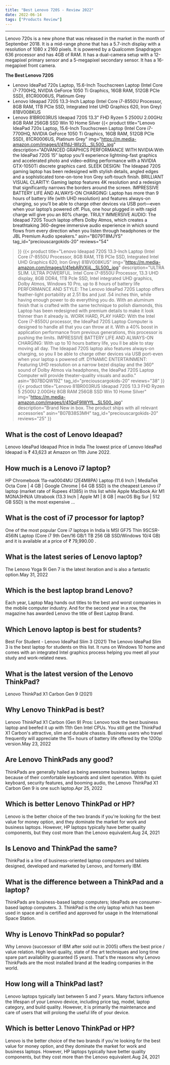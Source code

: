 ```yaml
---
title: "Best Lenovo 720S - Review 2022"
date: 2022-06-14
tags: ["Products Review"]
---
```


---


Lenovo 720s is a new phone that was released in the market in the month of September 2018. It is a mid-range phone that has a 5.7-inch display with a resolution of 1080 x 2160 pixels. It is powered by a Qualcomm Snapdragon 636 processor and has 4GB of RAM. It has a dual-camera setup with a 12-megapixel primary sensor and a 5-megapixel secondary sensor. It has a 16-megapixel front camera.

**The Best Lenovo 720S**
* Lenovo IdeaPad 720s Laptop, 15.6-Inch Touchscreen Laptop (Intel Core i7-7700HQ, NVIDIA GeForce 1050 Ti Graphics, 16GB RAM, 512GB PCIe SSD), 81CR0006US, Platinum Grey
* Lenovo Ideapad 720S 13.3-Inch Laptop (Intel Core i7-8550U Processor, 8GB RAM, 1TB PCle SSD, Integrated Intel UHD Graphics 620, Iron Grey) 81BV008KUS
* Lenovo 81BR003RUS Ideapad 720S 13.3" FHD Ryzen 5 2500U 2.00GHz 8GB RAM 256GB SSD Win 10 Home Silver
{{< product 
title="Lenovo IdeaPad 720s Laptop, 15.6-Inch Touchscreen Laptop (Intel Core i7-7700HQ, NVIDIA GeForce 1050 Ti Graphics, 16GB RAM, 512GB PCIe SSD), 81CR0006US, Platinum Grey"
img="https://m.media-amazon.com/images/I/41fdJ-WIz2L._SL500_.jpg"
description="ADVANCED GRAPHICS PERFORMANCE WITH NVIDIA:With the IdeaPad 720S 15” laptop you’ll experience lightning-fast graphics and accelerated photo and video-editing performance with a NVIDIA GTX-1050Ti discrete graphics card. SLEEK DESIGN: The Ideapad 720S gaming laptop has been redesigned with stylish details, angled edges and a sophisticated tone-on-tone Iron Grey soft-touch finish. BRILLIANT VISUAL CLARITY: Gaming laptop features 4K resolution and a redesign that significantly narrows the borders around the screen. IMPRESSIVE BATTERY LIFE AND ALWAYS-ON CHARGING: Laptop has more than 9 hours of battery life (with UHD resolution) and features always-on charging, so you’ll be able to charge other devices via USB port—even when your laptop’s powered off. Plus, one hour plugged in with rapid charge will give you an 80% charge. TRULY IMMERSIVE AUDIO: The Ideapad 720S Touch laptop offers Dolby Atmos, which creates a breathtaking 360-degree immersive audio experience in which sound flows from every direction when you listen through headphones or the JBL Premium Audio speakers."
asin="B079T8MJYS"
tag_id="preciouscargokids-20"
reviews="54"
>}} 
{{< product 
title="Lenovo Ideapad 720S 13.3-Inch Laptop (Intel Core i7-8550U Processor, 8GB RAM, 1TB PCle SSD, Integrated Intel UHD Graphics 620, Iron Grey) 81BV008KUS"
img="https://m.media-amazon.com/images/I/41ebARVXijL._SL500_.jpg"
description="ULTRA SLIM. ULTRA POWERFUL. Intel Core i7-8550U Processor, 13.3  UHD display, 8GB DDR4, 1TB Pcle SSD, Intel integrated UHD graphics, Dolby Atmos, Windows 10 Pro, up to 8 hours of battery life PERFORMANCE AND STYLE: The Lenovo IdeaPad 720S Laptop offers feather-light portability at 2.51 lbs and just .54 inches thin, while having enough power to do everything you do. With an aluminum finish that is crafted with the same technique to polish diamonds, this Laptop has been redesigned with premium details to make it look thinner than it already is. WORK HARD, PLAY HARD: With the Intel Core i7-8550U processor, the IdeaPad 720S Laptop Computer is designed to handle all that you can throw at it. With a 40% boost in application performance from previous generations, this processor is pushing the limits. IMPRESSIVE BATTERY LIFE AND ALWAYS-ON CHARGING: With up to 10 hours  battery life, you ll be able to stay moving all day. The Ideapad 720S laptop also features always-on charging, so you ll be able to charge other devices via USB port-even when your laptop s powered off. DYNAMIC ENTERTAINMENT: Featuring UHD resolution on a narrow bezel display and the 360° sound of Dolby Atmos via headphones, the IdeaPad 720S Laptop Computer will provide theater-quality visuals and audio."
asin="B07BDQW19Z"
tag_id="preciouscargokids-20"
reviews="38"
>}} 
{{< product 
title="Lenovo 81BR003RUS Ideapad 720S 13.3  FHD Ryzen 5 2500U 2.00GHz 8GB RAM 256GB SSD Win 10 Home Silver"
img="https://m.media-amazon.com/images/I/41QqF9lWYfL._SL500_.jpg"
description="Brand New in box. The product ships with all relevant accessories"
asin="B07B38S3MH"
tag_id="preciouscargokids-20"
reviews="25"
>}} 
## What is the cost of Lenovo Ideapad?
Lenovo IdeaPad Ideapad Price in India The lowest price of Lenovo IdeaPad Ideapad is ₹ 43,623 at Amazon on 11th June 2022.

## How much is a Lenovo i7 laptop?
HP Chromebook 11a-na0004MU (2E4M8PA) Laptop (11.6 Inch | MediaTek Octa Core | 4 GB | Google Chrome | 64 GB SSD) is the cheapest Lenovo i7 laptop (market rate of Rupees 41385) in this list while Apple MacBook Air M1 MGNA3HN/A Ultrabook (13.3 Inch | Apple M1 | 8 GB | macOS Big Sur | 512 GB SSD) is the most expensive ...

## What is the cost of i7 processor for laptop?
One of the most popular Core i7 laptops in India is MSI GF75 Thin 9SCSR-456IN Laptop (Core i7 9th Gen/16 GB/1 TB 256 GB SSD/Windows 10/4 GB) and it is available at a price of ₹ 79,990.00 .

## What is the latest series of Lenovo laptop?
The Lenovo Yoga 9i Gen 7 is the latest iteration and is also a fantastic option.May 31, 2022

## Which is the best laptop brand Lenovo?
Each year, Laptop Mag hands out titles to the best and worst companies in the mobile computer industry. And for the second year in a row, the magazine has awarded Lenovo the title of Best Laptop Brand.

## Which Lenovo laptop is best for students?
Best For Student - Lenovo IdeaPad Slim 3 (2021) The Lenovo IdeaPad Slim 3 is the best laptop for students on this list. It runs on Windows 10 home and comes with an integrated Intel graphics process helping you meet all your study and work-related news.

## What is the latest version of the Lenovo ThinkPad?
Lenovo ThinkPad X1 Carbon Gen 9 (2021)

## Why Lenovo ThinkPad is best?
Lenovo ThinkPad X1 Carbon (Gen 9) Pros: Lenovo took the best business laptop and beefed it up with 11th Gen Intel CPUs. You still get the ThinkPad X1 Carbon's attractive, slim and durable chassis. Business users who travel frequently will appreciate the 15+ hours of battery life offered by the 1200p version.May 23, 2022

## Are Lenovo ThinkPads any good?
ThinkPads are generally hailed as being awesome business laptops because of their comfortable keyboards and silent operation. With its quiet keyboard, security features, and booming audio, the Lenovo ThinkPad X1 Carbon Gen 9 is one such laptop.Apr 25, 2022

## Which is better Lenovo ThinkPad or HP?
Lenovo is the better choice of the two brands if you're looking for the best value for money option, and they dominate the market for work and business laptops. However, HP laptops typically have better quality components, but they cost more than the Lenovo equivalent.Aug 24, 2021

## Is Lenovo and ThinkPad the same?
ThinkPad is a line of business-oriented laptop computers and tablets designed, developed and marketed by Lenovo, and formerly IBM.

## What is the difference between a ThinkPad and a laptop?
ThinkPads are business-based laptop computers; IdeaPads are consumer-based laptop computers. 3. ThinkPad is the only laptop which has been used in space and is certified and approved for usage in the International Space Station.

## Why is Lenovo ThinkPad so popular?
Why Lenovo (successor of IBM after sold out in 2005) offers the best price / value relation. High level quality, state of the art techniques and long time spare part availability guaranted (5 years). That's the reasons why Lenovo ThinkPads are the most installed brand at the leading companies in the world.

## How long will a ThinkPad last?
Lenovo laptops typically last between 5 and 7 years. Many factors influence the lifespan of your Lenovo device, including price tag, model, laptop category, and build quality. However, it is primarily the maintenance and care of users that will prolong the useful life of your device.

## Which is better Lenovo ThinkPad or HP?
Lenovo is the better choice of the two brands if you're looking for the best value for money option, and they dominate the market for work and business laptops. However, HP laptops typically have better quality components, but they cost more than the Lenovo equivalent.Aug 24, 2021

